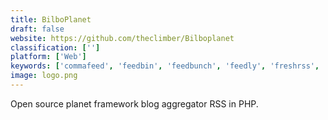 ```yaml
---
title: BilboPlanet
draft: false 
website: https://github.com/theclimber/Bilboplanet
classification: ['']
platform: ['Web']
keywords: ['commafeed', 'feedbin', 'feedbunch', 'feedly', 'freshrss', 'inoreader', 'kriss_feed', 'leselys', 'miniflux', 'news360', 'newsblur', 'quiterss', 'rsspbrry', 'reeder', 'the_old_reader', 'kiza.eu_snownews', 'selfoss']
image: logo.png
---
```

Open source planet framework blog aggregator RSS in PHP.